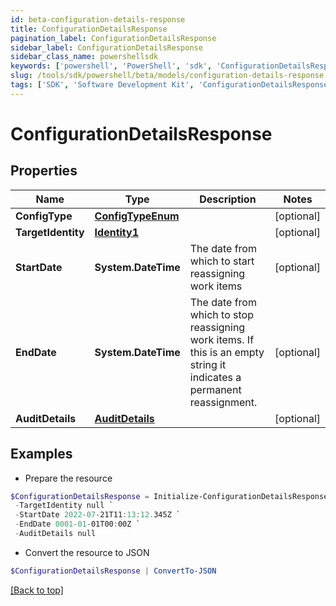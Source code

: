 ```yaml
---
id: beta-configuration-details-response
title: ConfigurationDetailsResponse
pagination_label: ConfigurationDetailsResponse
sidebar_label: ConfigurationDetailsResponse
sidebar_class_name: powershellsdk
keywords: ['powershell', 'PowerShell', 'sdk', 'ConfigurationDetailsResponse', 'BetaConfigurationDetailsResponse'] 
slug: /tools/sdk/powershell/beta/models/configuration-details-response
tags: ['SDK', 'Software Development Kit', 'ConfigurationDetailsResponse', 'BetaConfigurationDetailsResponse']
---
```



# ConfigurationDetailsResponse

## Properties

Name | Type | Description | Notes
------------ | ------------- | ------------- | -------------
**ConfigType** | [**ConfigTypeEnum**](config-type-enum) |  | [optional] 
**TargetIdentity** | [**Identity1**](identity1) |  | [optional] 
**StartDate** | **System.DateTime** | The date from which to start reassigning work items | [optional] 
**EndDate** | **System.DateTime** | The date from which to stop reassigning work items.  If this is an empty string it indicates a permanent reassignment. | [optional] 
**AuditDetails** | [**AuditDetails**](audit-details) |  | [optional] 

## Examples

- Prepare the resource
```powershell
$ConfigurationDetailsResponse = Initialize-ConfigurationDetailsResponse  -ConfigType null `
 -TargetIdentity null `
 -StartDate 2022-07-21T11:13:12.345Z `
 -EndDate 0001-01-01T00:00Z `
 -AuditDetails null
```

- Convert the resource to JSON
```powershell
$ConfigurationDetailsResponse | ConvertTo-JSON
```


[[Back to top]](#) 

